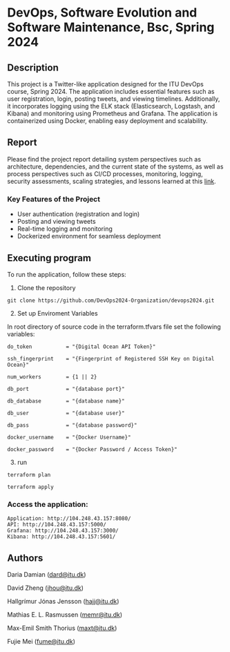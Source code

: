 # DevOps, Software Evolution and Software Maintenance, Bsc, Spring 2024

## Description

This project is a Twitter-like application designed for the ITU DevOps course, Spring 2024. The application includes essential features such as user registration, login, posting tweets, and viewing timelines. Additionally, it incorporates logging using the ELK stack (Elasticsearch, Logstash, and Kibana) and monitoring using Prometheus and Grafana. The application is containerized using Docker, enabling easy deployment and scalability.

## Report
Please find the project report detailing system perspectives such as architecture, dependencies, and the current state of the systems, as well as process perspectives such as CI/CD processes, monitoring, logging, security assessments, scaling strategies, and lessons learned at this [link](https://github.com/DevOps2024-Organization/devops2024/blob/main/report/build/BSc_group_m.pdf).

### Key Features of the Project
- User authentication (registration and login)
- Posting and viewing tweets
- Real-time logging and monitoring
- Dockerized environment for seamless deployment

## Executing program
To run the application, follow these steps:

1. Clone the repository
```
git clone https://github.com/DevOps2024-Organization/devops2024.git
```
2. Set up Enviroment Variables

In root directory of source code in the terraform.tfvars file set the following variables:

```
do_token           = "{Digital Ocean API Token}"

ssh_fingerprint    = "{Fingerprint of Registered SSH Key on Digital Ocean}"

num_workers        = {1 || 2}

db_port            = "{database port}"

db_database        = "{database name}"

db_user            = "{database user}"

db_pass            = "{database password}"

docker_username    = "{Docker Username}"

docker_password    = "{Docker Password / Access Token}"
```

3. run
```
terraform plan
```

```
terraform apply
```

### Access the application:
```
Application: http://104.248.43.157:8080/
API: http://104.248.43.157:5000/
Grafana: http://104.248.43.157:3000/
Kibana: http://104.248.43.157:5601/

```
## Authors

Daria Damian (dard@itu.dk)

David Zheng (jhou@itu.dk)

Hallgrímur Jónas Jensson (hajj@itu.dk)

Mathias E. L. Rasmussen (memr@itu.dk)

Max-Emil Smith Thorius (maxt@itu.dk)

Fujie Mei (fume@itu.dk)

